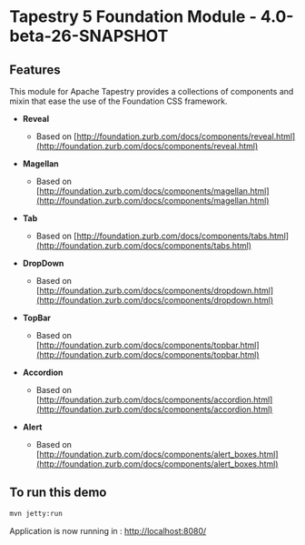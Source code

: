 # Tapestry 5 Foundation Module - 4.0-beta-26-SNAPSHOT

## Features

This module for Apache Tapestry provides a collections of components and mixin that ease the use of the Foundation CSS framework.

	
- **Reveal**
	- Based on [http://foundation.zurb.com/docs/components/reveal.html](http://foundation.zurb.com/docs/components/reveal.html)	

- **Magellan**
	- Based on [http://foundation.zurb.com/docs/components/magellan.html](http://foundation.zurb.com/docs/components/magellan.html)	

- **Tab**
	- Based on [http://foundation.zurb.com/docs/components/tabs.html](http://foundation.zurb.com/docs/components/tabs.html)

- **DropDown**
	- Based on [http://foundation.zurb.com/docs/components/dropdown.html](http://foundation.zurb.com/docs/components/dropdown.html)

- **TopBar**
	- Based on [http://foundation.zurb.com/docs/components/topbar.html](http://foundation.zurb.com/docs/components/topbar.html)


- **Accordion**
	- Based on [http://foundation.zurb.com/docs/components/accordion.html](http://foundation.zurb.com/docs/components/accordion.html)

- **Alert**
	- Based on [http://foundation.zurb.com/docs/components/alert_boxes.html](http://foundation.zurb.com/docs/components/alert_boxes.html)


## To run this demo

```bash
mvn jetty:run
```
Application is now running in : [http://localhost:8080/](http://localhost:8080/)	